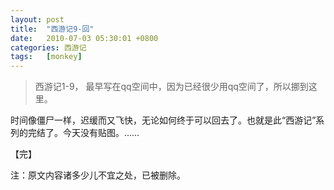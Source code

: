 ```yaml
---
layout: post
title:  "西游记9-回"
date:   2010-07-03 05:30:01 +0800
categories: 西游记
tags:   [monkey]
---
```


> 西游记1-9， 最早写在qq空间中，因为已经很少用qq空间了，所以挪到这里。


时间像僵尸一样，迟缓而又飞快，无论如何终于可以回去了。也就是此“西游记”系列的完结了。今天没有贴图。……

【完】

注：原文内容诸多少儿不宜之处，已被删除。

